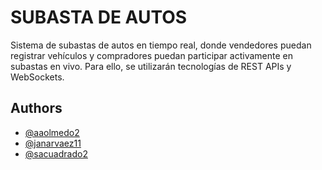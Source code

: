 
# SUBASTA DE AUTOS

Sistema de subastas de autos en tiempo real, donde vendedores puedan registrar vehículos y compradores puedan participar activamente en subastas en vivo. Para ello, se utilizarán tecnologías de REST APIs y WebSockets. 




## Authors

- [@aaolmedo2](https://www.github.com/aaolmedo2)
- [@janarvaez11](https://www.github.com/janarvaez11)
- [@sacuadrado2](https://www.github.com/sacuadrado2)

